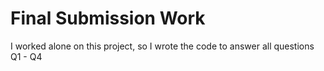# Final Submission Work

I worked alone on this project, so I wrote the code to answer all questions Q1 - Q4
